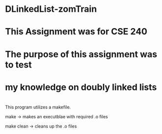 # DLinkedList-zomTrain
#
# This Assignment was for CSE 240
# The purpose of this assignment was to test 
# my knowledge on doubly linked lists
#

This program utilizes a makefile.

make		-> makes an executblae with required .o files

make clean	-> cleans up the .o files

